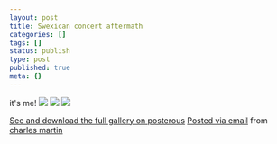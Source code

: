 ```yaml
---
layout: post
title: Swexican concert aftermath
categories: []
tags: []
status: publish
type: post
published: true
meta: {}
---
```




it's me!
[![](http://posterous.com/getfile/files.posterous.com/charlesmartin/QJhSfThJ3Gs8IWON6H49fs9r8M0Kn4RpoAQCHY1sa4tzqcmWBZXrJl7RfX5M/photo_1.jpg.scaled.500.jpg)](http://posterous.com/getfile/files.posterous.com/charlesmartin/C8Mqh3j2IPGOKwpMoNnXZQh7OCLM2M25E42rdi1TwTjL86vl4d4oGTQjWm58/photo_1.jpg.scaled.1000.jpg) 
[![](http://posterous.com/getfile/files.posterous.com/charlesmartin/wmeS1NlYH1bS1vDT2A6fEW9bIBI64zYclt4WwzGHQhiEkh0mDCGyysOgRx9u/photo_2.jpg.scaled.500.jpg)](http://posterous.com/getfile/files.posterous.com/charlesmartin/VnlysuMZO8PdUfkGQJSwNrZH93TIdMigBvvKpgDpd9Hu6EP7HS0xgKKSRcvD/photo_2.jpg.scaled.1000.jpg) 
[![](http://posterous.com/getfile/files.posterous.com/charlesmartin/iCWpL9ygRAeXLE1xkT4PQwSZqTtKwU4eVnyoXyXF9SLMZhOs0PS4IluO7LNe/photo_3.jpg.scaled.500.jpg)](http://posterous.com/getfile/files.posterous.com/charlesmartin/ozbvdxQlH7tFWAm4nGPdTyzuBCIiKLwz8jnhImHbae9mP8z5fKvrtSOHMgZ1/photo_3.jpg.scaled.1000.jpg)

[See and download the full gallery on posterous](http://charlesmartin.posterous.com/swexican-concert-aftermath) 
[Posted via email](http://posterous.com)  from 
[charles martin](http://charlesmartin.posterous.com/swexican-concert-aftermath)
